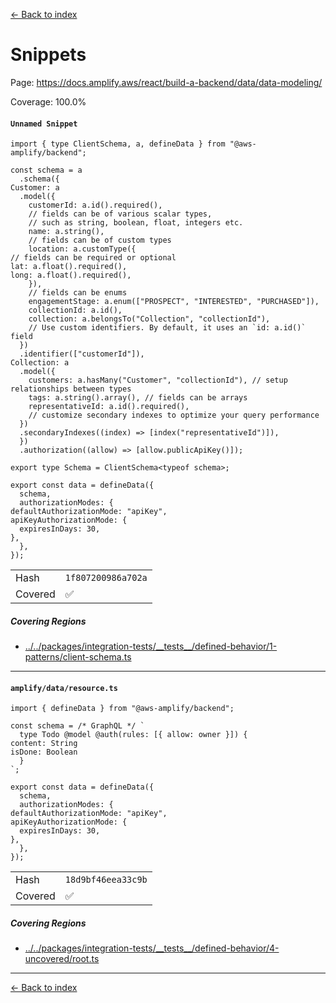[<- Back to index](../../../../../docs-pages.md)

#  Snippets

Page: https://docs.amplify.aws/react/build-a-backend/data/data-modeling/

Coverage: 100.0%

#### `Unnamed Snippet`

~~~
import { type ClientSchema, a, defineData } from "@aws-amplify/backend";

const schema = a
  .schema({
Customer: a
  .model({
    customerId: a.id().required(),
    // fields can be of various scalar types,
    // such as string, boolean, float, integers etc.
    name: a.string(),
    // fields can be of custom types
    location: a.customType({
// fields can be required or optional
lat: a.float().required(),
long: a.float().required(),
    }),
    // fields can be enums
    engagementStage: a.enum(["PROSPECT", "INTERESTED", "PURCHASED"]),
    collectionId: a.id(),
    collection: a.belongsTo("Collection", "collectionId"),
    // Use custom identifiers. By default, it uses an `id: a.id()` field
  })
  .identifier(["customerId"]),
Collection: a
  .model({
    customers: a.hasMany("Customer", "collectionId"), // setup relationships between types
    tags: a.string().array(), // fields can be arrays
    representativeId: a.id().required(),
    // customize secondary indexes to optimize your query performance
  })
  .secondaryIndexes((index) => [index("representativeId")]),
  })
  .authorization((allow) => [allow.publicApiKey()]);

export type Schema = ClientSchema<typeof schema>;

export const data = defineData({
  schema,
  authorizationModes: {
defaultAuthorizationMode: "apiKey",
apiKeyAuthorizationMode: {
  expiresInDays: 30,
},
  },
});

~~~

| | |
| -- | -- |
| Hash | `1f807200986a702a` |
| Covered | ✅ |

##### Covering Regions

- [../../packages/integration-tests/\_\_tests\_\_/defined-behavior/1-patterns/client-schema.ts](../../../../../../../packages/integration-tests/__tests__/defined-behavior/1-patterns/client-schema.ts#L11)

---

#### `amplify/data/resource.ts`

~~~
import { defineData } from "@aws-amplify/backend";

const schema = /* GraphQL */ `
  type Todo @model @auth(rules: [{ allow: owner }]) {
content: String
isDone: Boolean
  }
`;

export const data = defineData({
  schema,
  authorizationModes: {
defaultAuthorizationMode: "apiKey",
apiKeyAuthorizationMode: {
  expiresInDays: 30,
},
  },
});

~~~

| | |
| -- | -- |
| Hash | `18d9bf46eea33c9b` |
| Covered | ✅ |

##### Covering Regions

- [../../packages/integration-tests/\_\_tests\_\_/defined-behavior/4-uncovered/root.ts](../../../../../../../packages/integration-tests/__tests__/defined-behavior/4-uncovered/root.ts#L17)

---

[<- Back to index](../../../../../docs-pages.md)

